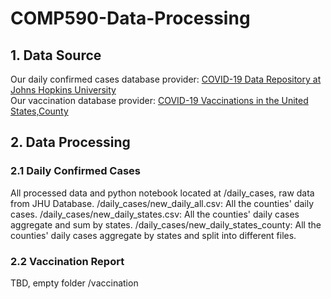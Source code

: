 # COMP590-Data-Processing
## 1. Data Source
Our daily confirmed cases database provider: [COVID-19 Data Repository at Johns Hopkins University](https://github.com/CSSEGISandData/COVID-19)  
Our vaccination database provider: [COVID-19 Vaccinations in the United States,County](https://data.cdc.gov/Vaccinations/COVID-19-Vaccinations-in-the-United-States-County/8xkx-amqh)
## 2. Data Processing
### 2.1 Daily Confirmed Cases
All processed data and python notebook located at /daily_cases, raw data from JHU Database.
/daily_cases/new_daily_all.csv: All the counties' daily cases.
/daily_cases/new_daily_states.csv: All the counties' daily cases aggregate and sum by states.
/daily_cases/new_daily_states_county: All the counties' daily cases aggregate by states and split into different files.
### 2.2 Vaccination Report
TBD, empty folder /vaccination
